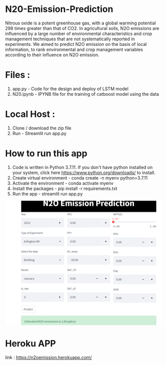 # N20-Emission-Prediction
Nitrous oxide is a potent greenhouse gas, with a global warming potential 298 times greater than that of CO2. In agricultural soils, N2O emissions are influenced by a large number of environmental characteristics and crop management techniques that are not systematically reported in experiments.  We aimed to predict N2O emission on the basis of local information, to rank environmental and crop management variables according to their influence on N2O emission.

# Files :
1. app.py - Code for the design and deploy of LSTM model
2. N20.ipynb - IPYNB file for the training of catboost model using the data

# Local Host :
1. Clone / download the zip file
2. Run - Streamlit run app.py

# How to run this app
1. Code is written in Python 3.7.11. If you don't have python installed on your system, click here https://www.python.org/downloads/ to install.
2. Create virtual environment - conda create -n myenv python=3.7.11
3. Activate the environment - conda activate myenv
4. Install the packages - pip install -r requirements.txt
5. Run the app - streamlit run app.py 

![Test Image 3](/n2o_app.png)
# Heroku APP
link : https://n2oemission.herokuapp.com/
